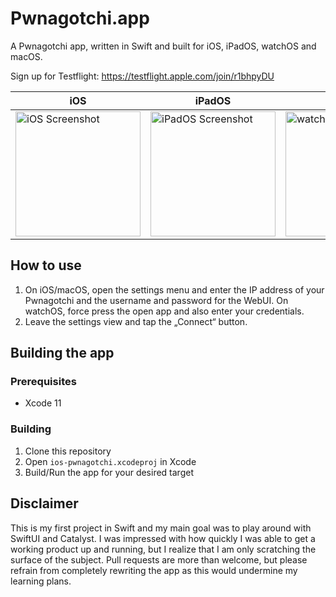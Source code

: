 # Pwnagotchi.app
A Pwnagotchi app, written in Swift and built for iOS, iPadOS, watchOS and macOS.

Sign up for Testflight: https://testflight.apple.com/join/r1bhpyDU

| iOS  | iPadOS | watchOS | macOS |
| ------------- | ------------- | ---------- | -------- |
| <img src="https://github.com/silsha/pwnagotchi.app/raw/master/.github/assets/43222984-9EAD-4AE2-A121-6D0C1AF1BFFE.jpeg" width="200" alt="iOS Screenshot"> | <img src="https://github.com/silsha/pwnagotchi.app/raw/master/.github/assets/EC4472B1-2EA2-444E-B8D7-F9ECDA25F6C8.jpeg" width="200" alt="iPadOS Screenshot">  | <img src="https://github.com/silsha/pwnagotchi.app/raw/master/.github/assets/112D351B-28AD-476E-AA0F-A9907F7E8970.jpeg" width="200" alt="watchOS Screenshot"> | <img src="https://github.com/silsha/pwnagotchi.app/raw/master/.github/assets/Bildschirmfoto%202019-12-26%20um%2017.52.46.png" width="200" alt="macOS Screenshot"> |

## How to use
1. On iOS/macOS, open the settings menu and enter the IP address of your Pwnagotchi and the username and password for the WebUI.
On watchOS, force press the open app and also enter your credentials.
2. Leave the settings view and tap the „Connect“ button.

## Building the app
### Prerequisites
* Xcode 11

### Building
1. Clone this repository
2. Open `ios-pwnagotchi.xcodeproj` in Xcode
3. Build/Run the app for your desired target

## Disclaimer
This is my first project in Swift and my main goal was to play around with SwiftUI and Catalyst. I was impressed with how quickly I was able to get a working product up and running, but I realize that I am only scratching the surface of the subject.
Pull requests are more than welcome, but please refrain from completely rewriting the app as this would undermine my learning plans.
